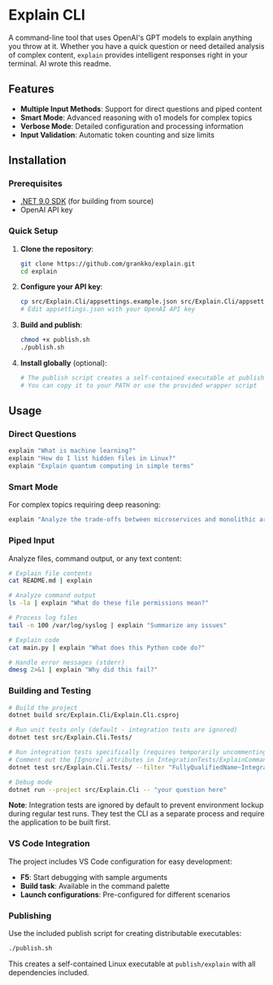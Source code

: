 # Explain CLI

A command-line tool that uses OpenAI's GPT models to explain anything you throw at it. Whether you have a quick question or need detailed analysis of complex content, `explain` provides intelligent responses right in your terminal. AI wrote this readme.

## Features

- **Multiple Input Methods**: Support for direct questions and piped content
- **Smart Mode**: Advanced reasoning with o1 models for complex topics
- **Verbose Mode**: Detailed configuration and processing information
- **Input Validation**: Automatic token counting and size limits

## Installation

### Prerequisites

- [.NET 9.0 SDK](https://dotnet.microsoft.com/download/dotnet/9.0) (for building from source)
- OpenAI API key

### Quick Setup

1. **Clone the repository**:
   ```bash
   git clone https://github.com/grankko/explain.git
   cd explain
   ```

2. **Configure your API key**:
   ```bash
   cp src/Explain.Cli/appsettings.example.json src/Explain.Cli/appsettings.json
   # Edit appsettings.json with your OpenAI API key
   ```

3. **Build and publish**:
   ```bash
   chmod +x publish.sh
   ./publish.sh
   ```

4. **Install globally** (optional):
   ```bash
   # The publish script creates a self-contained executable at publish/explain
   # You can copy it to your PATH or use the provided wrapper script
   ```

## Usage

### Direct Questions
```bash
explain "What is machine learning?"
explain "How do I list hidden files in Linux?"
explain "Explain quantum computing in simple terms"
```
### Smart Mode
For complex topics requiring deep reasoning:
```bash
explain "Analyze the trade-offs between microservices and monolithic architecture" --think
```

### Piped Input
Analyze files, command output, or any text content:
```bash
# Explain file contents
cat README.md | explain

# Analyze command output
ls -la | explain "What do these file permissions mean?"

# Process log files
tail -n 100 /var/log/syslog | explain "Summarize any issues"

# Explain code
cat main.py | explain "What does this Python code do?"

# Handle error messages (stderr)
dmesg 2>&1 | explain "Why did this fail?"
```

### Building and Testing

```bash
# Build the project
dotnet build src/Explain.Cli/Explain.Cli.csproj

# Run unit tests only (default - integration tests are ignored)
dotnet test src/Explain.Cli.Tests/

# Run integration tests specifically (requires temporarily uncommenting [Ignore] attributes)
# Comment out the [Ignore] attributes in IntegrationTests/ExplainCommandIntegrationTests.cs first
dotnet test src/Explain.Cli.Tests/ --filter "FullyQualifiedName~IntegrationTests"

# Debug mode
dotnet run --project src/Explain.Cli -- "your question here"
```

**Note**: Integration tests are ignored by default to prevent environment lockup during regular test runs. They test the CLI as a separate process and require the application to be built first.

### VS Code Integration

The project includes VS Code configuration for easy development:

- **F5**: Start debugging with sample arguments
- **Build task**: Available in the command palette
- **Launch configurations**: Pre-configured for different scenarios

### Publishing

Use the included publish script for creating distributable executables:

```bash
./publish.sh
```

This creates a self-contained Linux executable at `publish/explain` with all dependencies included.